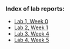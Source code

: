 ### Index of lab reports:

- [Lab 1, Week 0](lab-report-1-week-0.md)
- [Lab 2, Week 1](lab-report-2-week-1.md)
- [Lab 3, Week 4](lab-report-3-week-4.md)
- [Lab 4, Week 5](lab-report-4-week-5.md)
